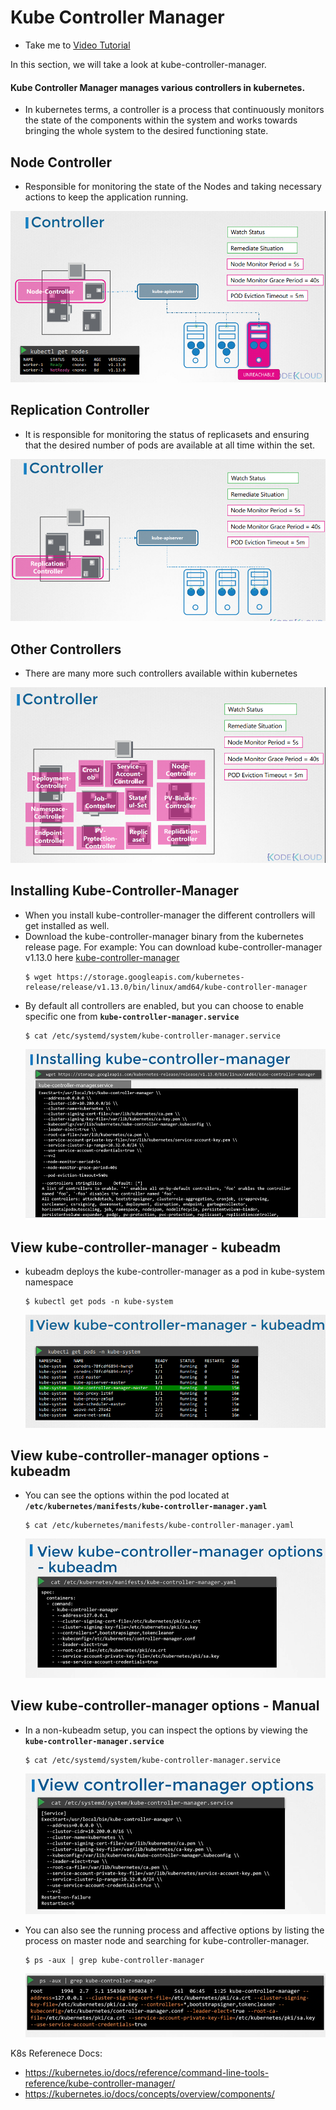 # Kube Controller Manager

  - Take me to [Video Tutorial](https://kodekloud.com/courses/539883/lectures/9808161)
  
In this section, we will take a look at kube-controller-manager.

#### Kube Controller Manager manages various controllers in kubernetes.
- In kubernetes terms, a controller is a process that continuously monitors the state of the components within the system and works towards bringing the whole system to the desired functioning state.

## Node Controller
   - Responsible for monitoring the state of the Nodes and taking necessary actions to keep the application running. 
  
   ![node-controller](../../images/node-controller.PNG)
   
## Replication Controller
   - It is responsible for monitoring the status of replicasets and ensuring that the desired number of pods are available at all time within the set.
   
   ![replication-controller](../../images/replication-controller.PNG)
   
## Other Controllers
   - There are many more such controllers available within kubernetes
     
   ![other-controllers](../../images/other-controllers.PNG)
   
   
  ## Installing Kube-Controller-Manager
  - When you install kube-controller-manager the different controllers will get installed as well.
  - Download the kube-controller-manager binary from the kubernetes release page. For example: You can download kube-controller-manager v1.13.0 here [kube-controller-manager](https://storage.googleapis.com/kubernetes-release/release/v1.13.0/bin/linux/amd64/kube-controller-manager)
    ```
    $ wget https://storage.googleapis.com/kubernetes-release/release/v1.13.0/bin/linux/amd64/kube-controller-manager
    ```
  - By default all controllers are enabled, but you can choose to enable specific one from **`kube-controller-manager.service`**
    ```
    $ cat /etc/systemd/system/kube-controller-manager.service
    ```
    ![kube-controller-manager](../../images/kube-controller-manager.PNG)
    
## View kube-controller-manager - kubeadm
- kubeadm deploys the kube-controller-manager as a pod in kube-system namespace
  ```
  $ kubectl get pods -n kube-system
  ```
  ![kube-controller-manager0](../../images/kube-controller-manager0.PNG)
  
## View kube-controller-manager options - kubeadm
- You can see the options within the pod located at **`/etc/kubernetes/manifests/kube-controller-manager.yaml`**
  ```
  $ cat /etc/kubernetes/manifests/kube-controller-manager.yaml
  ```
  ![kube-controller-manager1](../../images/kube-controller-manager1.PNG)
  
## View kube-controller-manager options - Manual
- In a non-kubeadm setup, you can inspect the options by viewing the **`kube-controller-manager.service`**
  ```
  $ cat /etc/systemd/system/kube-controller-manager.service
  ```
  ![kube-controller-manager2](../../images/kube-controller-manager2.PNG)
  
- You can also see the running process and affective options by listing the process on master node and searching for kube-controller-manager.
  ```
  $ ps -aux | grep kube-controller-manager
  ```
  ![kube-controller-manager3](../../images/kube-controller-manager3.PNG)
  
K8s Referenece Docs:
- https://kubernetes.io/docs/reference/command-line-tools-reference/kube-controller-manager/
- https://kubernetes.io/docs/concepts/overview/components/
   
     
